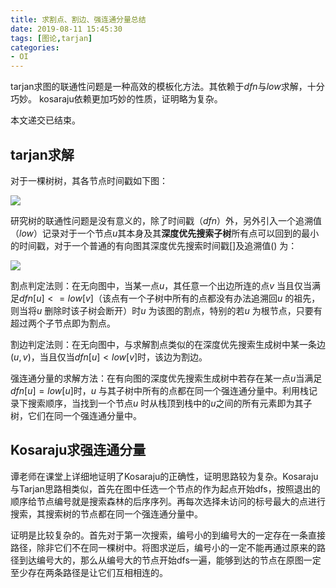 ```yaml
---
title: 求割点、割边、强连通分量总结
date: 2019-08-11 15:45:30
tags: [图论,tarjan]
categories:
- OI   
---
```


tarjan求图的联通性问题是一种高效的模板化方法。其依赖于$dfn$与$low$求解，十分巧妙。
kosaraju依赖更加巧妙的性质，证明略为复杂。

本文递交已结束。

<!--more-->

## tarjan求解

对于一棵树树，其各节点时间戳如下图：

![](https://www.micdz.cn/img/2019-10-02-23.png)

研究树的联通性问题是没有意义的，除了时间戳（$dfn$）外，另外引入一个追溯值（$low$）记录对于一个节点$u$其本身及其**深度优先搜索子树**所有点可以回到的最小的时间戳，对于一个普通的有向图其深度优先搜索时间戳[]及追溯值() 为：

![](https://www.micdz.cn/img/2019-10-02-24.png)

割点判定法则：在无向图中，当某一点$u$，其任意一个出边所连的点$v$ 当且仅当满足$dfn[u]<=low[v]$（该点有一个子树中所有的点都没有办法追溯回$u$ 的祖先，则当将$u$ 删除时该子树会断开）时$u$ 为该图的割点，特别的若$u$ 为根节点，只要有超过两个子节点即为割点。

割边判定法则：在无向图中，与求解割点类似的在深度优先搜索生成树中某一条边$(u,v)$，当且仅当$dfn[u]<low[v]$时，该边为割边。

强连通分量的求解方法：在有向图的深度优先搜索生成树中若存在某一点$u$当满足$dfn[u]=low[u]$时，$u$ 与其子树中所有的点都在同一个强连通分量中。利用栈记录下搜索顺序，当找到一个节点$u$ 时从栈顶到栈中的$u$之间的所有元素即为其子树，它们在同一个强连通分量中。

## Kosaraju求强连通分量

谭老师在课堂上详细地证明了Kosaraju的正确性，证明思路较为复杂。Kosaraju与Tarjan思路相类似，首先在图中任选一个节点的作为起点开始dfs，按照退出的顺序给节点编号就是搜索森林的后序序列。再每次选择未访问的标号最大的点进行搜索，其搜索树的节点都在同一个强连通分量中。

证明是比较复杂的。首先对于第一次搜索，编号小的到编号大的一定存在一条直接路径，除非它们不在同一棵树中。将图求逆后，编号小的一定不能再通过原来的路径到达编号大的，那么从编号大的节点开始dfs一遍，能够到达的节点在原图一定至少存在两条路径是让它们互相相连的。